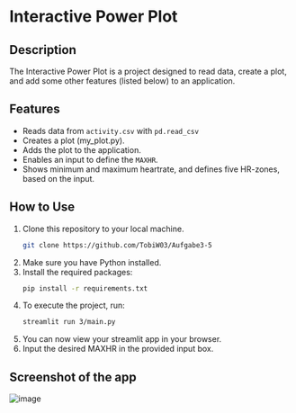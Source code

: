 # Interactive Power Plot
## Description
The Interactive Power Plot is a project designed to read data, create a plot, and add some other features (listed below) to an application.
## Features
- Reads data from `activity.csv` with `pd.read_csv`
- Creates a plot (my_plot.py).
- Adds the plot to the application.
- Enables an input to define the `MAXHR`.
- Shows minimum and maximum heartrate, and defines five HR-zones, based on the input.
## How to Use
1. Clone this repository to your local machine.
    ```bash
    git clone https://github.com/TobiW03/Aufgabe3-5
    ```
2. Make sure you have Python installed.
3. Install the required packages:
    ```bash
    pip install -r requirements.txt
    ```
4. To execute the project, run:
     ```bash
    streamlit run 3/main.py
    ```
5. You can now view your streamlit app in your browser.
6. Input the desired MAXHR in the provided input box. 
## Screenshot of the app
![image](https://github.com/TobiW03/Aufgabe3-5/assets/163830822/0d3bc988-0968-40e5-9b8e-4d210ea84994)



